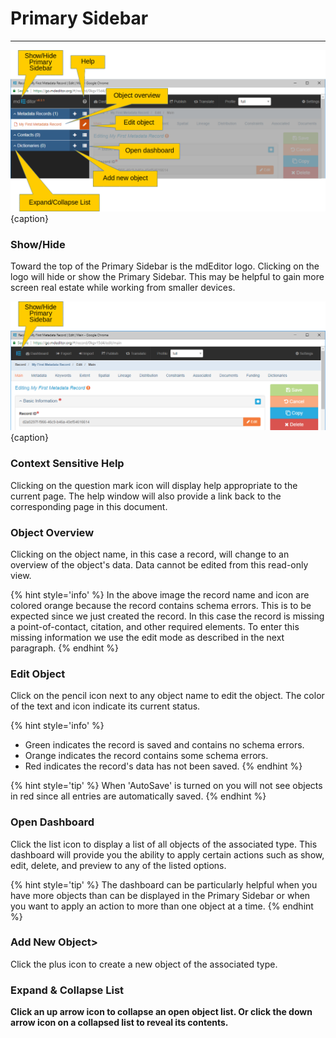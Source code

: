 # Primary Sidebar
---

![The Primary Sidebar](/assets/get-started/primary-sidebar.png){caption}

### Show/Hide
Toward the top of the <span class="md-window">Primary Sidebar</span> is the mdEditor logo.  Clicking on the logo will hide or show the <span class="md-window">Primary Sidebar</span>.  This may be helpful to gain more screen real estate while working from smaller devices.

![The Primary Sidebar Collapsed](/assets/get-started/primary-sidebar-collapse.png){caption}

### <i class="fa fa-question-circle"> </i> Context Sensitive Help
Clicking on the question mark icon will display help appropriate to the current page.  The help window will also provide a link back to the corresponding page in this document. 

### Object Overview
Clicking on the object name, in this case a record, will change to an overview of the object's data.  Data cannot be edited from this read-only view.  

{% hint style='info' %}
  In the above image the record name and icon are colored orange because the record contains schema errors.  This is to be expected since we just created the record.  In this case the record is missing a point-of-contact, citation, and other required elements.  To enter this missing information we use the edit mode as described in the next paragraph.
{% endhint %}


### <i class="fa fa-pencil"> </i> Edit Object
Click on the pencil icon next to any object name to edit the object.  The color of the text and icon indicate its current status. 

{% hint style='info' %}
  * Green indicates the record is saved and contains no schema errors.
  * Orange indicates the record contains some schema errors.  
  * Red indicates the record's data has not been saved.
{% endhint %} 

{% hint style='tip' %}
  When 'AutoSave' is turned on you will not see objects in red since all entries are automatically saved.
{% endhint %}
  
### <i class="fa fa-list"> </i> Open Dashboard
Click the list icon to display a list of all objects of the associated type.  This dashboard will provide you the ability to apply certain actions such as show, edit, delete, and preview to any of the listed options.  

{% hint style='tip' %}
  The dashboard can be particularly helpful when you have more objects than can be displayed in the Primary Sidebar or when you want to apply an action to more than one object at a time.
{% endhint %}

### <i class="fa fa-plus"> </i> Add New Object>
Click the plus icon to create a new object of the associated type.

### <span><strong class="fa fa-angle-down"> <strong class="fa fa-angle-up"></span> Expand & Collapse List
Click an up arrow icon <strong class="fa fa-angle-up"></strong> to collapse an open object list.  Or click the down arrow icon <i class="fa fa-angle-down"> </i> on a collapsed list to reveal its contents. 
